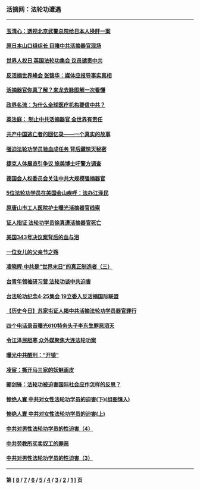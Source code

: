 ### 活摘网：法轮功遭遇
---
#### [玉清心：透视北京武警总院给日本人换肝一案](../../pages/nf5881/n13771978.md?09010430) 
#### [原日本山口组组长 目睹中共活摘器官现场](../../pages/nf5881/n13767360.md?09010430) 
#### [世界人权日 英国法轮功集会 议员谴责中共](../../pages/nf5881/n13431763.md?09010430) 
#### [反活摘世界峰会 张锦华：媒体应报导事实真相](../../pages/nf5881/n13278502.md?09010430) 
#### [活摘器官你真了解？来龙去脉图解一次看懂](../../pages/nf5881/n13013820.md?09010430) 
#### [政界名流：为什么全球医疗机构要信中共？](../../pages/nf5881/n11945479.md?09010430) 
#### [英法庭： 制止中共活摘器官 全世界有责任](../../pages/nf5881/n11330691.md?09010430) 
#### [共产中国逃亡者的回忆录——一个真实的故事](../../pages/nf5881/n10918649.md?09010430) 
#### [强迫法轮功学员验血成任务 背后藏惊天秘密](../../pages/nf5881/n4252384.md?09010430) 
#### [捷克人体展览引争议 旅美博士吁警方调查](../../pages/nf5881/n9429187.md?09010430) 
#### [德国会人权委员会关注中共大规模强摘器官](../../pages/nf5881/n8418950.md?09010430) 
#### [5位法轮功学员在美国会山疾呼：法办江泽民](../../pages/nf5881/n8101519.md?09010430) 
#### [原唐山市工人医院护士曝光活摘器官线索](../../pages/nf5881/n8076384.md?09010430) 
#### [证人指证 法轮功学员徐真遭活摘器官死亡](../../pages/nf5881/n8042467.md?09010430) 
#### [美国343号决议案背后的血与泪](../../pages/nf5881/n8020684.md?09010430) 
#### [一位女儿的父亲节之殇](../../pages/nf5881/n8014122.md?09010430) 
#### [凌晓辉:中共是“世界末日”的真正制造者（三）](../../pages/nf5881/n4210333.md?09010430) 
#### [台青年领袖研习营 法轮功谈中共迫害](../../pages/nf5881/n4141857.md?09010430) 
#### [台法轮功纪念4‧25集会 19立委入反活摘国际联盟](../../pages/nf5881/n4141821.md?09010430) 
#### [【历史今日】苏家屯证人揭中共活摘法轮功学员器官罪行](../../pages/nf5881/n4135912.md?09010430) 
#### [四个电话录音曝光610特务头子李东生罪恶滔天](../../pages/nf5881/n4040060.md?09010430) 
#### [令江泽民胆寒 众外媒聚焦大连法轮功案](../../pages/nf5881/n3932671.md?09010430) 
#### [曝光中共酷刑：“开锁”](../../pages/nf5881/n3889373.md?09010430) 
#### [凌宸：撕开马三家的妖魅画皮](../../pages/nf5881/n3849369.md?09010430) 
#### [郦剑锋：法轮功被迫害国际社会应作怎样的反思？](../../pages/nf5881/n3824560.md?09010430) 
#### [惨绝人寰 中共对女性法轮功学员的迫害(下)(组图慎入)](../../pages/nf5881/n3816285.md?09010430) 
#### [惨绝人寰 中共对女性法轮功学员的迫害(上)](../../pages/nf5881/n3815374.md?09010430) 
#### [中共对男性法轮功学员的性迫害（4）](../../pages/nf5881/n3769144.md?09010430) 
#### [中共劳教所买卖奴工的罪恶](../../pages/nf5881/n3769378.md?09010430) 
#### [中共对男性法轮功学员的性迫害（3）](../../pages/nf5881/n3768231.md?09010430) 

---
#### 第 [ [8](./8.md?09010430) / [7](./7.md?09010430) / [6](./6.md?09010430) / [5](./5.md?09010430) / [4](./4.md?09010430) / [3](./3.md?09010430) / [2](./2.md?09010430) / [1](./1.md?09010430) ] 页
